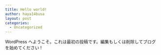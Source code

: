 ```yaml
---
title: Hello world!
author: haya14busa
layout: post
categories:
  - Uncategorized
---
```

WordPress へようこそ。これは最初の投稿です。編集もしくは削除してブログを始めてください !
